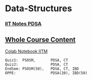 # Data-Structures

### [IIT Notes PDSA](https://pdsaiitm.github.io/)

## [Whole Course Content](https://drive.google.com/drive/folders/1qIZoAFlOHcaH1_6KmL_Qp2R9szzwxPDp)

[Colab Notebook IITM](https://drive.google.com/drive/folders/173kwFAuuIntZLWRbDyTCpEX7dJ2czuvn)

```
Quiz1:  PSOSM,       PDSA, CT
Quiz2:               PDSA, CT
EndSem: PSOSM(50),   PDSA, CT, IBD
OPPE:                PDSA(20), IBD(50)
```
